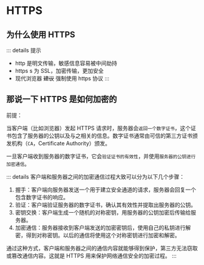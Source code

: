 # HTTPS

## 为什么使用 HTTPS

::: details 提示

- http 是明文传输，敏感信息容易被中间劫持
- https s 为 SSL，加密传输，更加安全
- 现代浏览器 ~~建议~~ 强制使用 https 协议
  :::

## 那说一下 HTTPS 是如何加密的

前提：

当客户端（比如浏览器）发起 HTTPS 请求时，服务器会`返回一个数字证书`，这个证书包含了服务器的公钥以及与之相关的信息。数字证书通常由可信的第三方证书颁发机构（`CA`，Certificate Authority）颁发。

一旦客户端收到服务器的数字证书，它会`验证证书的有效性`，并使用`服务器的公钥进行加密通信`。

::: details 客户端和服务器之间的加密通信过程大致可以分为以下几个步骤：

1. 握手：客户端向服务器发送一个用于建立安全通道的请求，服务器会回复一个包含数字证书的响应。
2. 验证：客户端验证服务器的数字证书，确认其有效性并提取出服务器的公钥。
3. 密钥交换：客户端生成一个随机的对称密钥，用服务器的公钥加密后传输给服务器。
4. 加密通信：服务器接收到客户端发送的加密密钥后，使用自己的私钥进行解密，得到对称密钥。以后的通信将使用这个对称密钥进行加密和解密。

通过这种方式，客户端和服务器之间的通信内容就能够得到保护，第三方无法窃取或篡改通信内容。这就是 HTTPS 用来保护网络通信安全的加密过程。
:::
